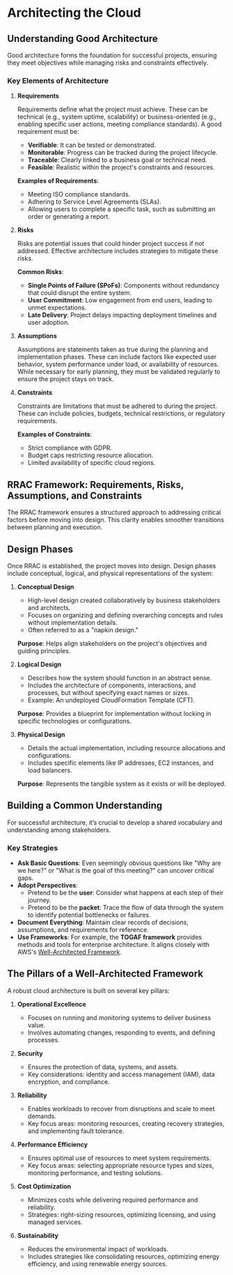 # Architecting the Cloud

## Understanding Good Architecture

Good architecture forms the foundation for successful projects, ensuring they meet objectives while managing risks and constraints effectively.

### Key Elements of Architecture

1. **Requirements**

   Requirements define what the project must achieve. These can be technical (e.g., system uptime, scalability) or business-oriented (e.g., enabling specific user actions, meeting compliance standards). A good requirement must be:

   - **Verifiable**: It can be tested or demonstrated.
   - **Monitorable**: Progress can be tracked during the project lifecycle.
   - **Traceable**: Clearly linked to a business goal or technical need.
   - **Feasible**: Realistic within the project's constraints and resources.

   **Examples of Requirements**:

   - Meeting ISO compliance standards.
   - Adhering to Service Level Agreements (SLAs).
   - Allowing users to complete a specific task, such as submitting an order or generating a report.

2. **Risks**

   Risks are potential issues that could hinder project success if not addressed. Effective architecture includes strategies to mitigate these risks.

   **Common Risks**:

   - **Single Points of Failure (SPoFs)**: Components without redundancy that could disrupt the entire system.
   - **User Commitment**: Low engagement from end users, leading to unmet expectations.
   - **Late Delivery**: Project delays impacting deployment timelines and user adoption.

3. **Assumptions**

   Assumptions are statements taken as true during the planning and implementation phases. These can include factors like expected user behavior, system performance under load, or availability of resources. While necessary for early planning, they must be validated regularly to ensure the project stays on track.

4. **Constraints**

   Constraints are limitations that must be adhered to during the project. These can include policies, budgets, technical restrictions, or regulatory requirements.

   **Examples of Constraints**:

   - Strict compliance with GDPR.
   - Budget caps restricting resource allocation.
   - Limited availability of specific cloud regions.

## RRAC Framework: Requirements, Risks, Assumptions, and Constraints

The RRAC framework ensures a structured approach to addressing critical factors before moving into design. This clarity enables smoother transitions between planning and execution.

## Design Phases

Once RRAC is established, the project moves into design. Design phases include conceptual, logical, and physical representations of the system:

1. **Conceptual Design**

   - High-level design created collaboratively by business stakeholders and architects.
   - Focuses on organizing and defining overarching concepts and rules without implementation details.
   - Often referred to as a "napkin design."

   **Purpose**: Helps align stakeholders on the project's objectives and guiding principles.

2. **Logical Design**

   - Describes how the system should function in an abstract sense.
   - Includes the architecture of components, interactions, and processes, but without specifying exact names or sizes.
   - Example: An undeployed CloudFormation Template (CFT).

   **Purpose**: Provides a blueprint for implementation without locking in specific technologies or configurations.

3. **Physical Design**

   - Details the actual implementation, including resource allocations and configurations.
   - Includes specific elements like IP addresses, EC2 instances, and load balancers.

   **Purpose**: Represents the tangible system as it exists or will be deployed.

## Building a Common Understanding

For successful architecture, it’s crucial to develop a shared vocabulary and understanding among stakeholders.

### Key Strategies

- **Ask Basic Questions**: Even seemingly obvious questions like "Why are we here?" or "What is the goal of this meeting?" can uncover critical gaps.
- **Adopt Perspectives**:
  - Pretend to be the **user**: Consider what happens at each step of their journey.
  - Pretend to be the **packet**: Trace the flow of data through the system to identify potential bottlenecks or failures.
- **Document Everything**: Maintain clear records of decisions, assumptions, and requirements for reference.
- **Use Frameworks**: For example, the **TOGAF framework** provides methods and tools for enterprise architecture. It aligns closely with AWS's [Well-Architected Framework](https://us-east-2.console.aws.amazon.com/wellarchitected/home?region=us-east-2#/).

## The Pillars of a Well-Architected Framework

A robust cloud architecture is built on several key pillars:

1. **Operational Excellence**

   - Focuses on running and monitoring systems to deliver business value.
   - Involves automating changes, responding to events, and defining processes.

2. **Security**

   - Ensures the protection of data, systems, and assets.
   - Key considerations: identity and access management (IAM), data encryption, and compliance.

3. **Reliability**

   - Enables workloads to recover from disruptions and scale to meet demands.
   - Key focus areas: monitoring resources, creating recovery strategies, and implementing fault tolerance.

4. **Performance Efficiency**

   - Ensures optimal use of resources to meet system requirements.
   - Key focus areas: selecting appropriate resource types and sizes, monitoring performance, and testing solutions.

5. **Cost Optimization**

   - Minimizes costs while delivering required performance and reliability.
   - Strategies: right-sizing resources, optimizing licensing, and using managed services.

6. **Sustainability**
   - Reduces the environmental impact of workloads.
   - Includes strategies like consolidating resources, optimizing energy efficiency, and using renewable energy sources.
